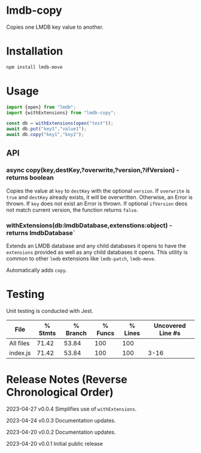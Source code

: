 # lmdb-copy
Copies one LMDB key value to another.

# Installation

```bash
npm install lmdb-move
```

# Usage

```javascript
import {open} from "lmdb";
import {withExtensions} from "lmdb-copy";

const db = withExtensions(open("test"));
await db.put("key1","value1");
await db.copy("key1","key2");
```

## API

### async copy(key,destKey,?overwrite,?version,?ifVersion) - returns boolean

Copies the value at `key` to `destKey` with the optional `version`. If `overwrite` is `true` and `destKey` already exists, it will be overwritten. Otherwise, an Error is thrown. If `key` does not exist an Error is thrown. If optional `ifVersion` deos not match current version, the function returns `false`.

### withExtensions(db:lmdbDatabase,extenstions:object) - returns lmdbDatabase`

Extends an LMDB database and any child databases it opens to have the `extensions` provided as well as any child databases it opens. This utility is common to other `lmdb` extensions like `lmdb-patch`, `lmdb-move`.

Automatically adds `copy`.

# Testing

Unit testing is conducted with Jest.

File      | % Stmts | % Branch | % Funcs | % Lines | Uncovered Line #s
----------|---------|----------|---------|---------|-------------------
All files |   71.42 |    53.84 |     100 |     100 |
index.js |   71.42 |    53.84 |     100 |     100 | 3-16

# Release Notes (Reverse Chronological Order)

2023-04-27 v0.0.4 Simplifies use of `withExtensions`.

2023-04-24 v0.0.3 Documentation updates.

2023-04-20 v0.0.2 Documentation updates.

2023-04-20 v0.0.1 Initial public release

